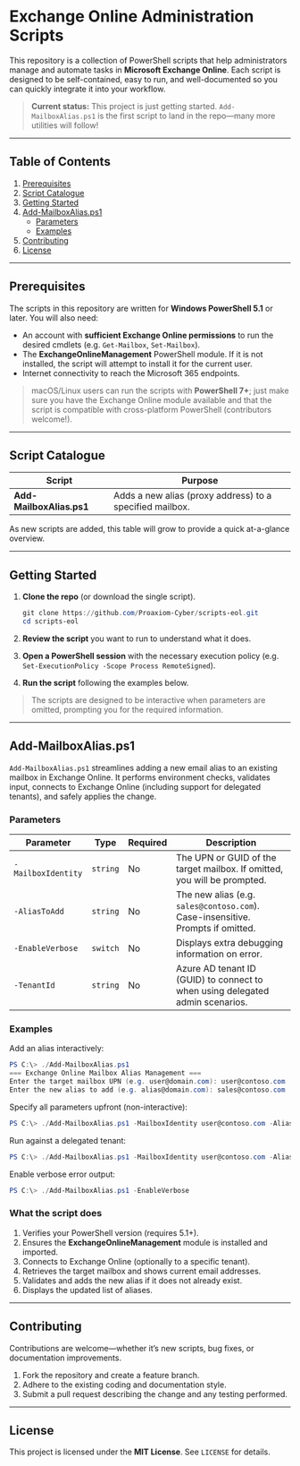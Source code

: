 # Exchange Online Administration Scripts

This repository is a collection of PowerShell scripts that help administrators manage and automate tasks in **Microsoft Exchange Online**. Each script is designed to be self-contained, easy to run, and well-documented so you can quickly integrate it into your workflow.

> **Current status:** This project is just getting started. `Add-MailboxAlias.ps1` is the first script to land in the repo—many more utilities will follow!

---

## Table of Contents

1. [Prerequisites](#prerequisites)
2. [Script Catalogue](#script-catalogue)
3. [Getting Started](#getting-started)
4. [Add-MailboxAlias.ps1](#add-mailboxaliasps1)
   - [Parameters](#parameters)
   - [Examples](#examples)
5. [Contributing](#contributing)
6. [License](#license)

---

## Prerequisites

The scripts in this repository are written for **Windows PowerShell 5.1** or later. You will also need:

* An account with **sufficient Exchange Online permissions** to run the desired cmdlets (e.g. `Get-Mailbox`, `Set-Mailbox`).
* The **ExchangeOnlineManagement** PowerShell module. If it is not installed, the script will attempt to install it for the current user.
* Internet connectivity to reach the Microsoft 365 endpoints.

> macOS/Linux users can run the scripts with **PowerShell 7+**; just make sure you have the Exchange Online module available and that the script is compatible with cross-platform PowerShell (contributors welcome!).

---

## Script Catalogue

| Script | Purpose |
| ------ | ------- |
| **Add-MailboxAlias.ps1** | Adds a new alias (proxy address) to a specified mailbox.

As new scripts are added, this table will grow to provide a quick at-a-glance overview.

---

## Getting Started

1. **Clone the repo** (or download the single script).

   ```powershell
   git clone https://github.com/Proaxiom-Cyber/scripts-eol.git
   cd scripts-eol
   ```

2. **Review the script** you want to run to understand what it does.
3. **Open a PowerShell session** with the necessary execution policy (e.g. `Set-ExecutionPolicy -Scope Process RemoteSigned`).
4. **Run the script** following the examples below.

> The scripts are designed to be interactive when parameters are omitted, prompting you for the required information.

---

## Add-MailboxAlias.ps1

`Add-MailboxAlias.ps1` streamlines adding a new email alias to an existing mailbox in Exchange Online. It performs environment checks, validates input, connects to Exchange Online (including support for delegated tenants), and safely applies the change.

### Parameters

| Parameter | Type | Required | Description |
| --------- | ---- | -------- | ----------- |
| `-MailboxIdentity` | `string` | No | The UPN or GUID of the target mailbox. If omitted, you will be prompted. |
| `-AliasToAdd` | `string` | No | The new alias (e.g. `sales@contoso.com`). Case-insensitive. Prompts if omitted. |
| `-EnableVerbose` | `switch` | No | Displays extra debugging information on error. |
| `-TenantId` | `string` | No | Azure AD tenant ID (GUID) to connect to when using delegated admin scenarios. |

### Examples

Add an alias interactively:

```powershell
PS C:\> ./Add-MailboxAlias.ps1
=== Exchange Online Mailbox Alias Management ===
Enter the target mailbox UPN (e.g. user@domain.com): user@contoso.com
Enter the new alias to add (e.g. alias@domain.com): sales@contoso.com
```

Specify all parameters upfront (non-interactive):

```powershell
PS C:\> ./Add-MailboxAlias.ps1 -MailboxIdentity user@contoso.com -AliasToAdd sales@contoso.com
```

Run against a delegated tenant:

```powershell
PS C:\> ./Add-MailboxAlias.ps1 -MailboxIdentity user@contoso.com -AliasToAdd sales@contoso.com -TenantId "<tenant-guid>"
```

Enable verbose error output:

```powershell
PS C:\> ./Add-MailboxAlias.ps1 -EnableVerbose
```

### What the script does

1. Verifies your PowerShell version (requires 5.1+).
2. Ensures the **ExchangeOnlineManagement** module is installed and imported.
3. Connects to Exchange Online (optionally to a specific tenant).
4. Retrieves the target mailbox and shows current email addresses.
5. Validates and adds the new alias if it does not already exist.
6. Displays the updated list of aliases.

---

## Contributing

Contributions are welcome—whether it’s new scripts, bug fixes, or documentation improvements.

1. Fork the repository and create a feature branch.
2. Adhere to the existing coding and documentation style.
3. Submit a pull request describing the change and any testing performed.

---

## License

This project is licensed under the **MIT License**. See `LICENSE` for details. 